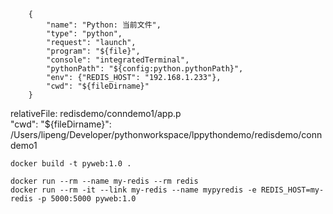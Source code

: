 

        {
            "name": "Python: 当前文件",
            "type": "python",
            "request": "launch",
            "program": "${file}",
            "console": "integratedTerminal",
            "pythonPath": "${config:python.pythonPath}",
            "env": {"REDIS_HOST": "192.168.1.233"},
            "cwd": "${fileDirname}" 
        }

relativeFile: redisdemo/conndemo1/app.p        
"cwd": "${fileDirname}": /Users/lipeng/Developer/pythonworkspace/lppythondemo/redisdemo/conndemo1

```
docker build -t pyweb:1.0 .
```
```
docker run --rm --name my-redis --rm redis
docker run --rm -it --link my-redis --name mypyredis -e REDIS_HOST=my-redis -p 5000:5000 pyweb:1.0
```
